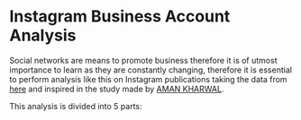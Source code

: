 # Instagram Business Account Analysis

Social networks are means to promote business therefore it is of utmost importance to learn as they are constantly changing, therefore it is essential to perform analysis like this on Instagram publications taking the data from [here](https://statso.io/instagram-reach-analysis-case-study/) and inspired in the study made by [AMAN KHARWAL](https://thecleverprogrammer.com/2022/03/22/instagram-reach-analysis-using-python/).

This analysis is divided into 5 parts:

